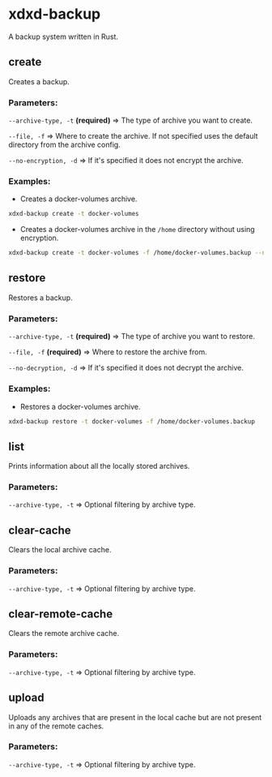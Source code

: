 # xdxd-backup
A backup system written in Rust.

## create

Creates a backup.

### Parameters:
`--archive-type, -t` **(required)** => The type of archive you want to create.

`--file, -f` => Where to create the archive. If not specified uses the default directory from the archive config.

`--no-encryption, -d` => If it's specified it does not encrypt the archive.

### Examples:

* Creates a docker-volumes archive.

```sh
xdxd-backup create -t docker-volumes
```
* Creates a docker-volumes archive in the `/home` directory without using encryption.

```sh
xdxd-backup create -t docker-volumes -f /home/docker-volumes.backup --no-encryption
```

## restore

Restores a backup.

### Parameters:
`--archive-type, -t` **(required)** => The type of archive you want to restore.

`--file, -f` **(required)** => Where to restore the archive from.

`--no-decryption, -d` => If it's specified it does not decrypt the archive.

### Examples:

* Restores a docker-volumes archive.

```sh
xdxd-backup restore -t docker-volumes -f /home/docker-volumes.backup
```

## list

Prints information about all the locally stored archives.

### Parameters:

`--archive-type, -t` => Optional filtering by archive type.

## clear-cache

Clears the local archive cache.

### Parameters:

`--archive-type, -t` => Optional filtering by archive type.

## clear-remote-cache

Clears the remote archive cache.

### Parameters:

`--archive-type, -t` => Optional filtering by archive type.

## upload

Uploads any archives that are present in the local cache but are not present in any of the remote caches.

### Parameters:

`--archive-type, -t` => Optional filtering by archive type.

